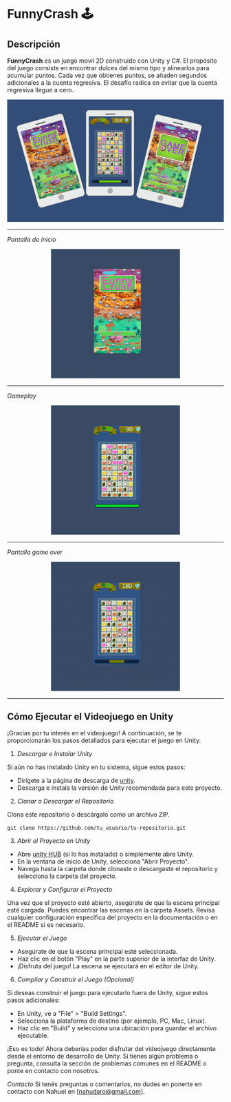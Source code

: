 # FunnyCrash 🕹️

## Descripción

**FunnyCrash** es un juego movil 2D construido con Unity y C#.
El propósito del juego consiste en encontrar dulces del mismo tipo y alinearlos para acumular puntos. Cada vez que obtienes puntos, se añaden segundos adicionales a la cuenta regresiva. El desafío radica en evitar que la cuenta regresiva llegue a cero.

<img src="./public/funny.png" alt="imagen de portada del videojuego">

<hr/>

<p align="center">

   *Pantalla de inicio*
</p>

<p align="center">
<img src="./public/FUNNY-START.gif" width="300" alt="gif del inicio del juego"> 
</p>

<hr/>

<p align="center">

*Gameplay*
</p>

<p align="center">
<img src="./public/FUNNY-GAME.gif"  width="300" alt="gif del gameplay"> 
</p>

<hr/>

<p align="center">

*Pantalla game over*
</p>

<p align="center">
<img src="./public/FUNNY-GAMEOVER.gif" width="300" alt="gif de la pantala game over">
</p>

<hr/>

## Cómo Ejecutar el Videojuego en Unity

¡Gracias por tu interés en el videojuego! A continuación, se te proporcionarán los pasos detallados para ejecutar el juego en Unity.

1.  *Descargar e Instalar Unity*

Si aún no has instalado Unity en tu sistema, sigue estos pasos:

- Dirígete a la página de descarga de [unity](https://unity.com/pricing#plans-student-and-hobbyist).
- Descarga e instala la versión de Unity recomendada para este proyecto.

2. *Clonar o Descargar el Repositorio*

Clona este repositorio o descárgalo como un archivo ZIP.

   ```
   git clone https://github.com/tu_usuario/tu-repositorio.git
   ```

3. *Abrir el Proyecto en Unity*

- Abre [unity HUB](https://unity.com/es/download) (si lo has instalado) o simplemente abre Unity.
- En la ventana de inicio de Unity, selecciona "Abrir Proyecto".
- Navega hasta la carpeta donde clonaste o descargaste el repositorio y selecciona la carpeta del proyecto.

4. *Explorar y Configurar el Proyecto*

Una vez que el proyecto esté abierto, asegúrate de que la escena principal esté cargada. Puedes encontrar las escenas en la carpeta Assets.
Revisa cualquier configuración específica del proyecto en la documentación o en el README si es necesario.

5. *Ejecutar el Juego*

- Asegúrate de que la escena principal esté seleccionada.
- Haz clic en el botón "Play" en la parte superior de la interfaz de Unity.
- ¡Disfruta del juego! La escena se ejecutará en el editor de Unity.

6. *Compilar y Construir el Juego (Opcional)*

Si deseas construir el juego para ejecutarlo fuera de Unity, sigue estos pasos adicionales:

- En Unity, ve a "File" > "Build Settings".
- Selecciona la plataforma de destino (por ejemplo, PC, Mac, Linux).
- Haz clic en "Build" y selecciona una ubicación para guardar el archivo ejecutable.

¡Eso es todo! Ahora deberías poder disfrutar del videojuego directamente desde el entorno de desarrollo de Unity. Si tienes algún problema o pregunta, consulta la sección de problemas comunes en el README o ponte en contacto con nosotros.


*Contacto*
Si tenés preguntas o comentarios, no dudes en ponerte en contacto con Nahuel en [nahudaro@gmail.com].
